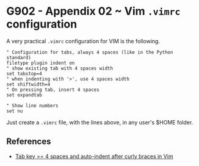 # G902 - Appendix 02 ~ Vim `.vimrc` configuration

A very practical `.vimrc` configuration for VIM is the following.

~~~vim
" Configuration for tabs, always 4 spaces (like in the Python standard)
filetype plugin indent on
" show existing tab with 4 spaces width
set tabstop=4
" when indenting with '>', use 4 spaces width
set shiftwidth=4
" On pressing tab, insert 4 spaces
set expandtab

" Show line numbers
set nu

~~~

Just create a `.vimrc` file, with the lines above, in any user's $HOME folder.

## References

- [Tab key == 4 spaces and auto-indent after curly braces in Vim](https://stackoverflow.com/questions/234564/tab-key-4-spaces-and-auto-indent-after-curly-braces-in-vim)
